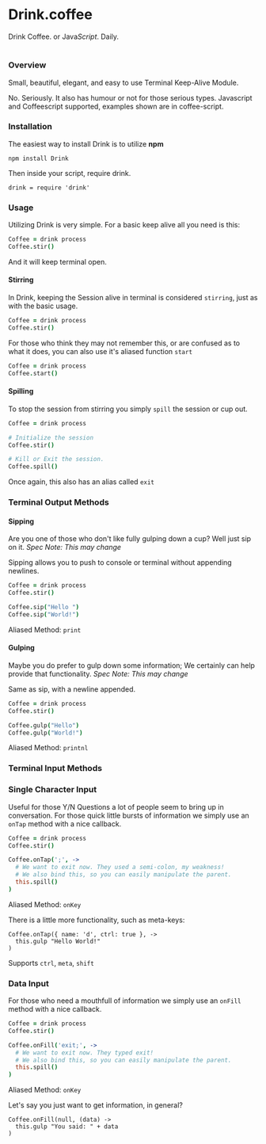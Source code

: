 # Drink.coffee

Drink Coffee. or Java*Script*. Daily.

# 

### Overview

Small, beautiful, elegant, and easy to use Terminal Keep-Alive Module.

No. Seriously. It also has humour or not for those serious types. Javascript and Coffeescript supported, examples shown are in coffee-script.

### Installation

The easiest way to install Drink is to utilize **npm**

`npm install Drink`

Then inside your script, require drink.

`drink = require 'drink'`

### Usage

Utilizing Drink is very simple. For a basic keep alive all you need is this:

``` coffee
Coffee = drink process
Coffee.stir()
```

And it will keep terminal open.

#### Stirring

In Drink, keeping the Session alive in terminal is considered `stirring`, just as with the basic usage.

``` coffee
Coffee = drink process
Coffee.stir()
```

For those who think they may not remember this, or are confused as to what it does, you can also use it's aliased function `start`

``` coffee
Coffee = drink process
Coffee.start()
```

#### Spilling

To stop the session from stirring you simply `spill` the session or cup out.

``` coffee
Coffee = drink process

# Initialize the session
Coffee.stir()

# Kill or Exit the session.
Coffee.spill()
```

Once again, this also has an alias called `exit`

### Terminal Output Methods

#### Sipping

Are you one of those who don't like fully gulping down a cup? Well just sip on it. *Spec Note: This may change*

Sipping allows you to push to console or terminal without appending newlines.

``` coffee
Coffee = drink process
Coffee.stir()

Coffee.sip("Hello ")
Coffee.sip("World!")
```

Aliased Method: `print`

#### Gulping

Maybe you do prefer to gulp down some information; We certainly can help provide that functionality. *Spec Note: This may change*

Same as sip, with a newline appended.

``` coffee
Coffee = drink process
Coffee.stir()

Coffee.gulp("Hello")
Coffee.gulp("World!")
```

Aliased Method: `printnl`

### Terminal Input Methods

### Single Character Input

Useful for those Y/N Questions a lot of people seem to bring up in conversation. For those quick little bursts of information we simply use an `onTap` method with a nice callback.

``` coffee
Coffee = drink process
Coffee.stir()

Coffee.onTap(';', ->
  # We want to exit now. They used a semi-colon, my weakness!
  # We also bind this, so you can easily manipulate the parent.
  this.spill()
)
```

Aliased Method: `onKey`

There is a little more functionality, such as meta-keys:

```
Coffee.onTap({ name: 'd', ctrl: true }, ->
  this.gulp "Hello World!"
)
```

Supports `ctrl`, `meta`, `shift`

### Data Input

For those who need a mouthfull of information we simply use an `onFill` method with a nice callback.

``` coffee
Coffee = drink process
Coffee.stir()

Coffee.onFill('exit;', ->
  # We want to exit now. They typed exit!
  # We also bind this, so you can easily manipulate the parent.
  this.spill()
)
```

Aliased Method: `onKey`

Let's say you just want to get information, in general?

```
Coffee.onFill(null, (data) ->
  this.gulp "You said: " + data
)
```